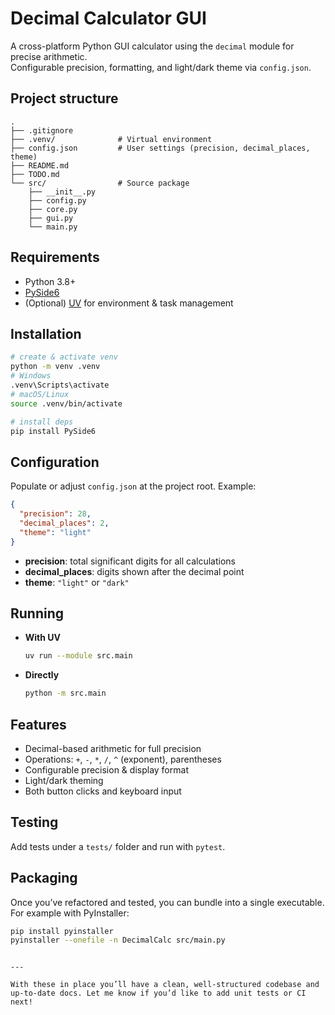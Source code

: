 # Decimal Calculator GUI

A cross-platform Python GUI calculator using the `decimal` module for precise arithmetic.  
Configurable precision, formatting, and light/dark theme via `config.json`.

## Project structure

```
.
├── .gitignore
├── .venv/              # Virtual environment
├── config.json         # User settings (precision, decimal_places, theme)
├── README.md
├── TODO.md
└── src/                # Source package
    ├── __init__.py
    ├── config.py
    ├── core.py
    ├── gui.py
    └── main.py
```

## Requirements

- Python 3.8+  
- [PySide6](https://pypi.org/project/PySide6/)  
- (Optional) [UV](https://github.com/jazzband/poetry) for environment & task management  

## Installation

```bash
# create & activate venv
python -m venv .venv
# Windows
.venv\Scripts\activate
# macOS/Linux
source .venv/bin/activate

# install deps
pip install PySide6
```

## Configuration

Populate or adjust `config.json` at the project root. Example:

```json
{
  "precision": 28,
  "decimal_places": 2,
  "theme": "light"
}
```

- **precision**: total significant digits for all calculations  
- **decimal_places**: digits shown after the decimal point  
- **theme**: `"light"` or `"dark"`

## Running

- **With UV**  
  ```bash
  uv run --module src.main
  ```

- **Directly**  
  ```bash
  python -m src.main
  ```

## Features

- Decimal-based arithmetic for full precision  
- Operations: `+`, `-`, `*`, `/`, `^` (exponent), parentheses  
- Configurable precision & display format  
- Light/dark theming  
- Both button clicks and keyboard input  

## Testing

Add tests under a `tests/` folder and run with `pytest`.

## Packaging

Once you’ve refactored and tested, you can bundle into a single executable. For example with PyInstaller:

```bash
pip install pyinstaller
pyinstaller --onefile -n DecimalCalc src/main.py
```
```

---

With these in place you’ll have a clean, well-structured codebase and up-to-date docs. Let me know if you’d like to add unit tests or CI next!